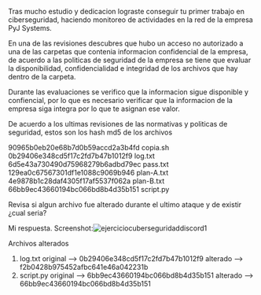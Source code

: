 Tras mucho estudio y dedicacion lograste conseguir tu primer trabajo en ciberseguridad, haciendo monitoreo de actividades en la red de la empresa PyJ Systems. 

En una de las revisiones descubres que hubo un acceso no autorizado a una de las carpetas que contenia informacion confidencial de la empresa, de acuerdo a las politicas de seguridad de la empresa se tiene que evaluar la disponibilidad, confidencialidad e integridad de los archivos que hay dentro de la carpeta. 

Durante las evaluaciones se verifico que la informacion sigue disponible y confiencial, por lo que es necesario verificar que la informacion de la empresa siga integra por lo que te asignan ese valor. 

De acuerdo a los ultimas revisiones de las normativas y politicas de seguridad, estos son los hash md5 de los archivos 

90965b0eb20e68b7d0b59accd2a3b4fd  copia.sh
0b29406e348cd5f17c2fd7b47b1012f9  log.txt
6d5e43a730490d75968279b6adbd79ec  pass.txt
129ea0c67567301df1e1088c9069b946  plan-A.txt
4e9878b1c28daf4305f17af5537f062a  plan-B.txt
66bb9ec43660194bc066bd8b4d35b151  script.py

Revisa si algun archivo fue alterado durante el ultimo ataque y de existir ¿cual seria?

Mi respuesta. 
Screenshot:![ejerciciocuberseguridaddiscord1](https://github.com/csvivanco/Ejercicio-Cyberseguridad-1/assets/126294465/7f82938a-949c-4f37-ba2a-2fa0e196aafa)

Archivos alterados
1. log.txt
   original -->  0b29406e348cd5f17c2fd7b47b1012f9
   alterado -->  f2b0428b975452afbc641e46a042231b
2. script.py
   original -->  6bb9ec43660194bc066bd8b4d35b151
   alterado -->  66bb9ec43660194bc066bd8b4d35b151
